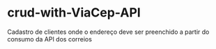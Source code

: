 # crud-with-ViaCep-API
 Cadastro de clientes onde o endereço deve ser preenchido a partir do consumo da API dos correios
